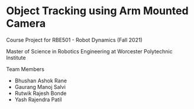 # Object Tracking using Arm Mounted Camera

Course Project for RBE501 - Robot Dynamics (Fall 2021)

Master of Science in Robotics Engineering at Worcester Polytechnic Institute

Team Members
- Bhushan Ashok Rane
- Gaurang Manoj Salvi
- Rutwik Rajesh Bonde
- Yash Rajendra Patil